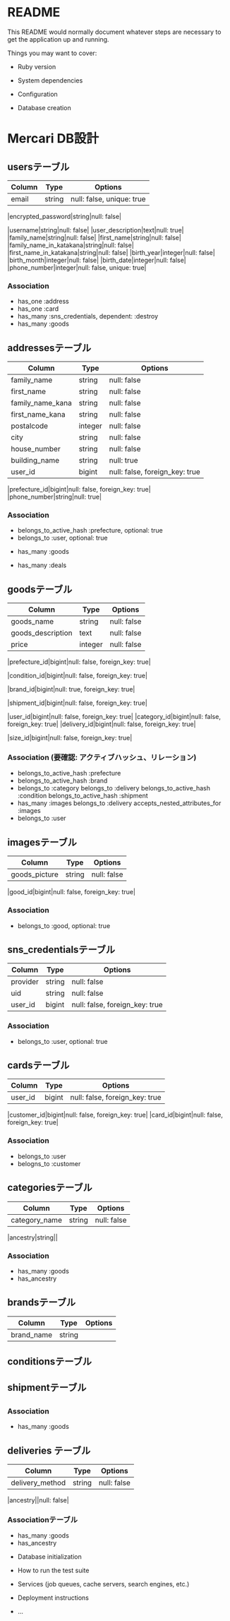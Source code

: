 # README

This README would normally document whatever steps are necessary to get the
application up and running.

Things you may want to cover:

* Ruby version

* System dependencies

* Configuration

* Database creation
# Mercari DB設計
## usersテーブル
|Column|Type|Options|
|------|----|-------|
|email|string|null: false, unique: true|
<!-- unique: true変更 要確認-->
|encrypted_password|string|null: false|
<!-- unique trueかどうか確認 -->
|username|string|null: false|
|user_description|text|null: true|
|family_name|string|null: false|
|first_name|string|null: false|
|family_name_in_katakana|string|null: false|
|first_name_in_katakana|string|null: false|
|birth_year|integer|null: false|
|birth_month|integer|null: false|
|birth_date|integer|null: false|
|phone_number|integer|null: false, unique: true|

### Association
<!-- adress必要かどうか要確認 -->
- has_one :address
- has_one :card
- has_many :sns_credentials, dependent: :destroy
- has_many :goods

## addressesテーブル
|Column|Type|Options|
|------|----|-------|
|family_name|string|null: false|
|first_name|string|null: false|
|family_name_kana|string|null: false|
|first_name_kana|string|null: false|
|postalcode|integer|null: false|
|city|string|null: false|
|house_number|string|null: false|
|building_name|string|null: true|
|user_id|bigint|null: false, foreign_key: true|
<!-- prefectureはactivehashであるから結びつきもう一度確認 -->
|prefecture_id|bigint|null: false, foreign_key: true|
|phone_number|string|null: true|


### Association
- belongs_to_active_hash :prefecture, optional: true
- belongs_to :user, optional: true
<!-- 多分goodsを持たないので削除してもおk -->
- has_many :goods
<!-- dealsテーブルないから要確認 -->
- has_many :deals

 
## goodsテーブル
|Column|Type|Options|
|------|----|-------|
|goods_name|string|null: false|
|goods_description|text|null: false|
|price|integer|null: false|
<!-- アクティブハッシュだから要確認 -->
|prefecture_id|bigint|null: false, foreign_key: true|
<!-- 同上 -->
|condition_id|bigint|null: false, foreign_key: true|
<!-- 同上 -->
|brand_id|bigint|null: true, foreign_key: true|
<!-- 同上 -->
|shipment_id|bigint|null: false, foreign_key: true|

|user_id|bigint|null: false, foreign_key: true|
|category_id|bigint|null: false, foreign_key: true|
|delivery_id|bigint|null: false, foreign_key: true|
<!-- sizeはancestry臭いので要確認 -->
|size_id|bigint|null: false, foreign_key: true|

### Association (要確認: アクティブハッシュ、リレーション)
<!-- 「-」が入っていないところ要確認 -->
- belongs_to_active_hash        :prefecture
- belongs_to_active_hash        :brand
- belongs_to                    :category
    belongs_to                    :delivery
    belongs_to_active_hash        :condition
    belongs_to_active_hash        :shipment
- has_many                      :images
    belongs_to                    :delivery
    accepts_nested_attributes_for :images
- belongs_to                    :user


## imagesテーブル
|Column|Type|Options|
|------|----|-------|
|goods_picture|string|null: false|
<!-- goodsテーブルとの関係をはっきりさせる。現在1-多混同している -->
|good_id|bigint|null: false, foreign_key: true|

### Association
<!-- １対多が混同している -->
- belongs_to :good, optional: true


## sns_credentialsテーブル
|Column|Type|Options|
|------|----|-------|
|provider|string|null: false|
|uid|string|null: false|
|user_id|bigint|null: false, foreign_key: true|

### Association
- belongs_to :user, optional: true 


## cardsテーブル
|Column|Type|Options|
|------|----|-------|
|user_id|bigint|null: false, foreign_key: true|
<!-- customer_idってそもそもなんだ -->
|customer_id|bigint|null: false, foreign_key: true|
|card_id|bigint|null: false, foreign_key: true|

### Association
- belongs_to :user
- belogns_to :customer


## categoriesテーブル
|Column|Type|Options|
|------|----|-------|
|category_name|string|null: false|
<!-- ancestryのオプション知らない -->
|ancestry|string||


### Association
- has_many :goods
- has_ancestry

<!-- brandsテーブルはアクティブハッシュを代わりに使用、確認用としてREADME記述 -->
## brandsテーブル
|Column|Type|Options|
|------|----|-------|
|brand_name|string|

## conditionsテーブル
## shipmentテーブル
## 

### Association
 - has_many :goods  

## deliveries テーブル
|Column|Type|Options|
|------|----|-------|
|delivery_method|string|null: false|
<!-- ancestryがあるのでカラムの書き方確認 -->
|ancestry||null: false|

### Associationテーブル
- has_many :goods
- has_ancestry






* Database initialization

* How to run the test suite

* Services (job queues, cache servers, search engines, etc.)

* Deployment instructions

* ...